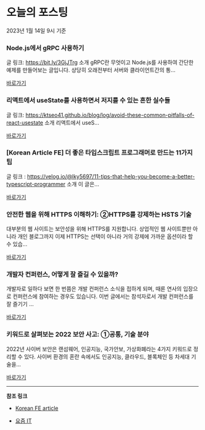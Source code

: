 # 오늘의 포스팅 
2023년 1월 14일 9시 기준 

###  Node.js에서 gRPC 사용하기 

 글 링크: https://bit.ly/3GjJTrg 소개 gRPC란 무엇이고 Node.js를 사용하여 간단한 예제를 만들어보는 글입니다. 상당히 오래전부터 서버와 클라이언트간의 통... 

 [바로가기](https://kofearticle.substack.com/p/korean-fe-article-nodejs-grpc) 

###  리액트에서 useState를 사용하면서 저지를 수 있는 흔한 실수들 

 글 링크: https://ktseo41.github.io/blog/log/avoid-these-common-pitfalls-of-react-usestate 소개 리액트에서 useS... 

 [바로가기](https://kofearticle.substack.com/p/korean-fe-article-usestate) 

### [Korean Article FE] 더 좋은 타입스크립트 프로그래머로 만드는 11가지 팁 

 글 링크 : https://velog.io/@lky5697/11-tips-that-help-you-become-a-better-typescript-programmer 소개 이 글은... 

 [바로가기](https://kofearticle.substack.com/p/korean-article-fe-11) 

### ﻿﻿안전한 웹을 위해 HTTPS 이해하기: ②HTTPS를 강제하는 HSTS 기술 

 대부분의 웹 사이트는 보안성을 위해 HTTPS를 지원합니다. 상업적인 웹 사이트뿐만 아니라 개인 블로그까지 이제 HTTPS는 선택이 아니라 거의 강제에 가까운 옵션이라 할 수 있습... 

 [바로가기](https://yozm.wishket.com/magazine/detail/1862/) 

### 개발자 컨퍼런스, 어떻게 잘 즐길 수 있을까? 

 개발자로 일하다 보면 한 번쯤은 개발 컨퍼런스 소식을 접하게 되며, 때론 연사의 입장으로 컨퍼런스에 참여하는 경우도 있습니다. 이번 글에서는 참석자로서 개발 컨퍼런스를 잘 즐기기 ... 

 [바로가기](https://yozm.wishket.com/magazine/detail/1858/) 

### 키워드로 살펴보는 2022 보안 사고: ①공통, 기술 분야 

 2022년 사이버 보안은 랜섬웨어, 인공지능, 국가안보, 가상화폐라는 4가지 키워드로 정리할 수 있다. 사이버 환경의 혼란 속에서도 인공지능, 클라우드, 블록체인 등 차세대 기술을... 

 [바로가기](https://yozm.wishket.com/magazine/detail/1855/) 

---

**참조 링크**

- [Korean FE article](https://kofearticle.substack.com) 

- [요즘 IT](https://yozm.wishket.com/magazine) 

